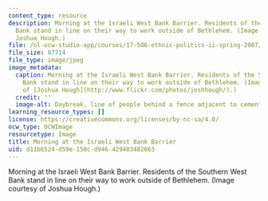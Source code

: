 ```yaml
---
content_type: resource
description: Morning at the Israeli West Bank Barrier. Residents of the Southern West
  Bank stand in line on their way to work outside of Bethlehem. (Image courtesy of
  Joshua Hough.)
file: /ol-ocw-studio-app/courses/17-506-ethnic-politics-ii-spring-2007/d11b6524d59e150cd946429403482663_17-506s07.jpg
file_size: 87714
file_type: image/jpeg
image_metadata:
  caption: Morning at the Israeli West Bank Barrier. Residents of the Southern West
    Bank stand in line on their way to work outside of Bethlehem. (Image courtesy
    of [Joshua Hough](http://www.flickr.com/photos/joshhough/).)
  credit: ''
  image-alt: Daybreak, line of people behind a fence adjacent to cement wall.
learning_resource_types: []
license: https://creativecommons.org/licenses/by-nc-sa/4.0/
ocw_type: OCWImage
resourcetype: Image
title: Morning at the Israeli West Bank Barrier
uid: d11b6524-d59e-150c-d946-429403482663
---
```

Morning at the Israeli West Bank Barrier. Residents of the Southern West Bank stand in line on their way to work outside of Bethlehem. (Image courtesy of Joshua Hough.)